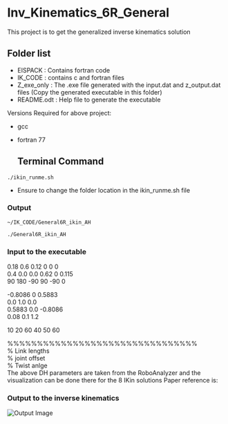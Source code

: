 # Inv_Kinematics_6R_General
This project is to get the generalized inverse kinematics solution

## Folder list
  * EISPACK : Contains fortran code
  * IK_CODE : contains c and fortran files
  * Z_exe_only : The .exe file generated with the input.dat and z_output.dat files (Copy the generated executable in this folder)
  * README.odt : Help file to generate the executable

Versions Required for above project:
* gcc
* fortran 77

  ## Terminal Command
```
./ikin_runme.sh
```
   * Ensure to change the folder location in the ikin_runme.sh file

  ### Output
    ~/IK_CODE/General6R_ikin_AH
```
./General6R_ikin_AH
```

### Input to the executable
0.18 0.6 0.12 0 0 0  <br />
0.4 0.0 0.0 0.62 0 0.115   <br />
90 180 -90 90 -90 0  <br />

-0.8086   0  0.5883  <br />
0.0   1.0   0.0  <br />
0.5883   0.0   -0.8086  <br />
0.08   0.1   1.2  <br />

10 20 60 40 50 60  <br />


%%%%%%%%%%%%%%%%%%%%%%%%%%%%%%%%  <br />
% Link lengths  <br />
% joint offset  <br />
% Twist anlge  <br />
The above DH parameters are taken from the RoboAnalyzer  and the visualization can be done there for the 8 IKin solutions
Paper reference is: <br />

### Output to the inverse kinematics

![Output Image](https://github.com/aamirhayat/Inv_Kinematics_6R_General/blob/master/image_RA_Ikin.JPG)
